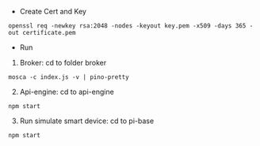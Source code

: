 * Create Cert and Key
```
openssl req -newkey rsa:2048 -nodes -keyout key.pem -x509 -days 365 -out certificate.pem
```
* Run
1. Broker: cd to folder broker
```
mosca -c index.js -v | pino-pretty
```
2. Api-engine: cd to api-engine
```
npm start
```
3. Run simulate smart device: cd to pi-base
```
npm start
```